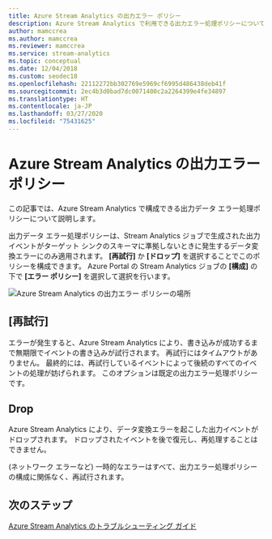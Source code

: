 ```yaml
---
title: Azure Stream Analytics の出力エラー ポリシー
description: Azure Stream Analytics で利用できる出力エラー処理ポリシーについて説明します。
author: mamccrea
ms.author: mamccrea
ms.reviewer: mamccrea
ms.service: stream-analytics
ms.topic: conceptual
ms.date: 12/04/2018
ms.custom: seodec18
ms.openlocfilehash: 22112272bb302769e5969cf6995d486438deb41f
ms.sourcegitcommit: 2ec4b3d0bad7dc0071400c2a2264399e4fe34897
ms.translationtype: HT
ms.contentlocale: ja-JP
ms.lasthandoff: 03/27/2020
ms.locfileid: "75431625"
---
```

# <a name="azure-stream-analytics-output-error-policy"></a>Azure Stream Analytics の出力エラー ポリシー
この記事では、Azure Stream Analytics で構成できる出力データ エラー処理ポリシーについて説明します。

出力データ エラー処理ポリシーは、Stream Analytics ジョブで生成された出力イベントがターゲット シンクのスキーマに準拠しないときに発生するデータ変換エラーにのみ適用されます。 **[再試行]** か **[ドロップ]** を選択することでこのポリシーを構成できます。 Azure Portal の Stream Analytics ジョブの **[構成]** の下で **[エラー ポリシー]** を選択して選択を行います。

![Azure Stream Analytics の出力エラー ポリシーの場所](./media/stream-analytics-output-error-policy/stream-analytics-error-policy-locate.png)


## <a name="retry"></a>[再試行]
エラーが発生すると、Azure Stream Analytics により、書き込みが成功するまで無期限でイベントの書き込みが試行されます。 再試行にはタイムアウトがありません。 最終的には、再試行しているイベントによって後続のすべてのイベントの処理が妨げられます。 このオプションは既定の出力エラー処理ポリシーです。

## <a name="drop"></a>Drop
Azure Stream Analytics により、データ変換エラーを起こした出力イベントがドロップされます。 ドロップされたイベントを後で復元し、再処理することはできません。


(ネットワーク エラーなど) 一時的なエラーはすべて、出力エラー処理ポリシーの構成に関係なく、再試行されます。


## <a name="next-steps"></a>次のステップ
[Azure Stream Analytics のトラブルシューティング ガイド](stream-analytics-troubleshooting-guide.md)
